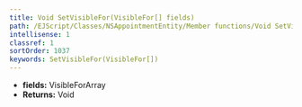 ```yaml
---
title: Void SetVisibleFor(VisibleFor[] fields)
path: /EJScript/Classes/NSAppointmentEntity/Member functions/Void SetVisibleFor(VisibleFor[] p_0)
intellisense: 1
classref: 1
sortOrder: 1037
keywords: SetVisibleFor(VisibleFor[])
---
```



* **fields:** VisibleForArray
* **Returns:** Void


